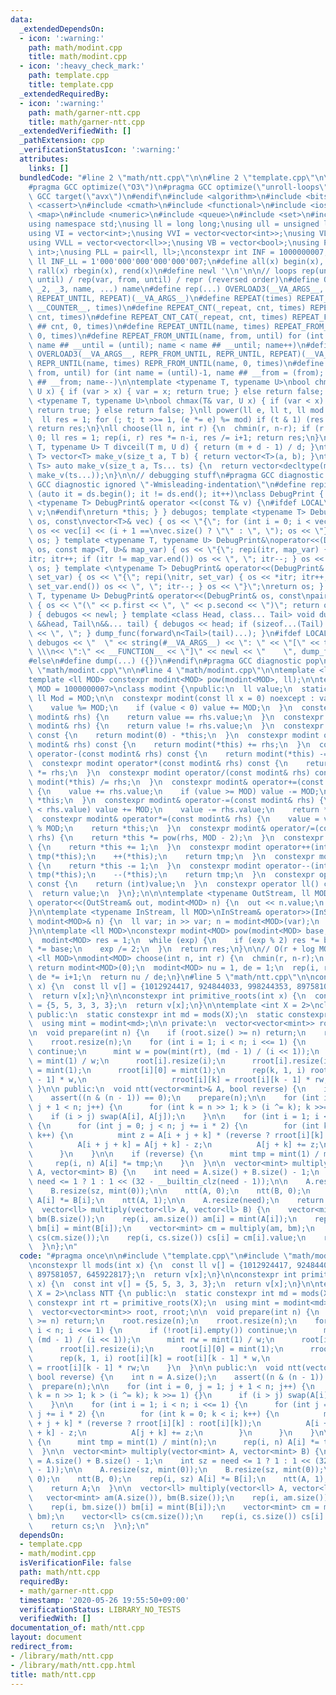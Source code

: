 ```yaml
---
data:
  _extendedDependsOn:
  - icon: ':warning:'
    path: math/modint.cpp
    title: math/modint.cpp
  - icon: ':heavy_check_mark:'
    path: template.cpp
    title: template.cpp
  _extendedRequiredBy:
  - icon: ':warning:'
    path: math/garner-ntt.cpp
    title: math/garner-ntt.cpp
  _extendedVerifiedWith: []
  _pathExtension: cpp
  _verificationStatusIcon: ':warning:'
  attributes:
    links: []
  bundledCode: "#line 2 \"math/ntt.cpp\"\n\n#line 2 \"template.cpp\"\n\n#ifndef LOCAL\n\
    #pragma GCC optimize(\"O3\")\n#pragma GCC optimize(\"unroll-loops\")\n#pragma\
    \ GCC target(\"avx\")\n#endif\n#include <algorithm>\n#include <bitset>\n#include\
    \ <cassert>\n#include <cmath>\n#include <functional>\n#include <iostream>\n#include\
    \ <map>\n#include <numeric>\n#include <queue>\n#include <set>\n#include <stack>\n\
    using namespace std;\nusing ll = long long;\nusing ull = unsigned long long;\n\
    using VI = vector<int>;\nusing VVI = vector<vector<int>>;\nusing VLL = vector<ll>;\n\
    using VVLL = vector<vector<ll>>;\nusing VB = vector<bool>;\nusing PII = pair<int,\
    \ int>;\nusing PLL = pair<ll, ll>;\nconstexpr int INF = 1000000007;\nconstexpr\
    \ ll INF_LL = 1'000'000'000'000'000'007;\n#define all(x) begin(x), end(x)\n#define\
    \ rall(x) rbegin(x), rend(x)\n#define newl '\\n'\n\n// loops rep(until) / rep(var,\
    \ until) / rep(var, from, until) / repr (reversed order)\n#define OVERLOAD3(_1,\
    \ _2, _3, name, ...) name\n#define rep(...) OVERLOAD3(__VA_ARGS__, REPEAT_FROM_UNTIL,\
    \ REPEAT_UNTIL, REPEAT)(__VA_ARGS__)\n#define REPEAT(times) REPEAT_CNT(_repeat,\
    \ __COUNTER__, times)\n#define REPEAT_CNT(_repeat, cnt, times) REPEAT_CNT_CAT(_repeat,\
    \ cnt, times)\n#define REPEAT_CNT_CAT(_repeat, cnt, times) REPEAT_FROM_UNTIL(_repeat\
    \ ## cnt, 0, times)\n#define REPEAT_UNTIL(name, times) REPEAT_FROM_UNTIL(name,\
    \ 0, times)\n#define REPEAT_FROM_UNTIL(name, from, until) for (int name = from,\
    \ name ## __until = (until); name < name ## __until; name++)\n#define repr(...)\
    \ OVERLOAD3(__VA_ARGS__, REPR_FROM_UNTIL, REPR_UNTIL, REPEAT)(__VA_ARGS__)\n#define\
    \ REPR_UNTIL(name, times) REPR_FROM_UNTIL(name, 0, times)\n#define REPR_FROM_UNTIL(name,\
    \ from, until) for (int name = (until)-1, name ## __from = (from); name >= name\
    \ ## __from; name--)\n\ntemplate <typename T, typename U>\nbool chmin(T& var,\
    \ U x) { if (var > x) { var = x; return true; } else return false; }\ntemplate\
    \ <typename T, typename U>\nbool chmax(T& var, U x) { if (var < x) { var = x;\
    \ return true; } else return false; }\nll power(ll e, ll t, ll mod = INF_LL) {\n\
    \  ll res = 1; for (; t; t >>= 1, (e *= e) %= mod) if (t & 1) (res *= e) %= mod;\
    \ return res;\n}\nll choose(ll n, int r) {\n  chmin(r, n-r); if (r < 0) return\
    \ 0; ll res = 1; rep(i, r) res *= n-i, res /= i+1; return res;\n}\ntemplate <typename\
    \ T, typename U> T divceil(T m, U d) { return (m + d - 1) / d; }\ntemplate <typename\
    \ T> vector<T> make_v(size_t a, T b) { return vector<T>(a, b); }\ntemplate <typename...\
    \ Ts> auto make_v(size_t a, Ts... ts) {\n  return vector<decltype(make_v(ts...))>(a,\
    \ make_v(ts...));\n}\n\n// debugging stuff\n#pragma GCC diagnostic push\n#pragma\
    \ GCC diagnostic ignored \"-Wmisleading-indentation\"\n#define repi(it, ds) for\
    \ (auto it = ds.begin(); it != ds.end(); it++)\nclass DebugPrint { public: template\
    \ <typename T> DebugPrint& operator <<(const T& v) {\n#ifdef LOCAL\n    cerr <<\
    \ v;\n#endif\nreturn *this; } } debugos; template <typename T> DebugPrint& operator<<(DebugPrint&\
    \ os, const\nvector<T>& vec) { os << \"{\"; for (int i = 0; i < vec.size(); i++)\
    \ os << vec[i] << (i + 1 ==\nvec.size() ? \"\" : \", \"); os << \"}\"; return\
    \ os; } template <typename T, typename U> DebugPrint&\noperator<<(DebugPrint&\
    \ os, const map<T, U>& map_var) { os << \"{\"; repi(itr, map_var) { os << *\n\
    itr; itr++; if (itr != map_var.end()) os << \", \"; itr--; } os << \"}\"; return\
    \ os; } template <\ntypename T> DebugPrint& operator<<(DebugPrint& os, const set<T>&\
    \ set_var) { os << \"{\"; repi(\nitr, set_var) { os << *itr; itr++; if (itr !=\
    \ set_var.end()) os << \", \"; itr--; } os << \"}\";\nreturn os; } template <typename\
    \ T, typename U> DebugPrint& operator<<(DebugPrint& os, const\npair<T, U>& p)\
    \ { os << \"(\" << p.first << \", \" << p.second << \")\"; return os; } void dump_func(\n\
    ) { debugos << newl; } template <class Head, class... Tail> void dump_func(Head\
    \ &&head, Tail\n&&... tail) { debugos << head; if (sizeof...(Tail) > 0) { debugos\
    \ << \", \"; } dump_func(forward\n<Tail>(tail)...); }\n#ifdef LOCAL\n#define dump(...)\
    \ debugos << \"  \" << string(#__VA_ARGS__) << \": \" << \"[\" << to_string(__LINE__)\
    \ \\\n<< \":\" << __FUNCTION__ << \"]\" << newl << \"    \", dump_func(__VA_ARGS__)\n\
    #else\n#define dump(...) ({})\n#endif\n#pragma GCC diagnostic pop\n\n\n#line 2\
    \ \"math/modint.cpp\"\n\n#line 4 \"math/modint.cpp\"\n\ntemplate <ll> class modint;\n\
    template <ll MOD> constexpr modint<MOD> pow(modint<MOD>, ll);\n\ntemplate <ll\
    \ MOD = 1000000007>\nclass modint {\npublic:\n  ll value;\n  static constexpr\
    \ ll Mod = MOD;\n\n  constexpr modint(const ll x = 0) noexcept : value(x) {\n\
    \    value %= MOD;\n    if (value < 0) value += MOD;\n  }\n  constexpr bool operator==(const\
    \ modint& rhs) {\n    return value == rhs.value;\n  }\n  constexpr bool operator!=(const\
    \ modint& rhs) {\n    return value != rhs.value;\n  }\n  constexpr modint operator-()\
    \ const {\n    return modint(0) - *this;\n  }\n  constexpr modint operator+(const\
    \ modint& rhs) const {\n    return modint(*this) += rhs;\n  }\n  constexpr modint\
    \ operator-(const modint& rhs) const {\n    return modint(*this) -= rhs;\n  }\n\
    \  constexpr modint operator*(const modint& rhs) const {\n    return modint(*this)\
    \ *= rhs;\n  }\n  constexpr modint operator/(const modint& rhs) const {\n    return\
    \ modint(*this) /= rhs;\n  }\n  constexpr modint& operator+=(const modint& rhs)\
    \ {\n    value += rhs.value;\n    if (value >= MOD) value -= MOD;\n    return\
    \ *this;\n  }\n  constexpr modint& operator-=(const modint& rhs) {\n    if (value\
    \ < rhs.value) value += MOD;\n    value -= rhs.value;\n    return *this;\n  }\n\
    \  constexpr modint& operator*=(const modint& rhs) {\n    value = value * rhs.value\
    \ % MOD;\n    return *this;\n  }\n  constexpr modint& operator/=(const modint&\
    \ rhs) {\n    return *this *= pow(rhs, MOD - 2);\n  }\n  constexpr modint& operator++()\
    \ {\n    return *this += 1;\n  }\n  constexpr modint operator++(int) {\n    modint\
    \ tmp(*this);\n    ++(*this);\n    return tmp;\n  }\n  constexpr modint& operator--()\
    \ {\n    return *this -= 1;\n  }\n  constexpr modint operator--(int) {\n    modint\
    \ tmp(*this);\n    --(*this);\n    return tmp;\n  }\n  constexpr operator int()\
    \ const {\n    return (int)value;\n  }\n  constexpr operator ll() const {\n  \
    \  return value;\n  }\n};\n\n\ntemplate <typename OutStream, ll MOD>\nOutStream&\
    \ operator<<(OutStream& out, modint<MOD> n) {\n  out << n.value;\n  return out;\n\
    }\n\ntemplate <typename InStream, ll MOD>\nInStream& operator>>(InStream& in,\
    \ modint<MOD>& n) {\n  ll var; in >> var; n = modint<MOD>(var);\n  return in;\n\
    }\n\ntemplate <ll MOD>\nconstexpr modint<MOD> pow(modint<MOD> base, ll exp) {\n\
    \  modint<MOD> res = 1;\n  while (exp) {\n    if (exp % 2) res *= base;\n    base\
    \ *= base;\n    exp /= 2;\n  }\n  return res;\n}\n\n// O(r + log MOD)\ntemplate\
    \ <ll MOD>\nmodint<MOD> choose(int n, int r) {\n  chmin(r, n-r);\n  if (r < 0)\
    \ return modint<MOD>(0);\n  modint<MOD> nu = 1, de = 1;\n  rep(i, r) nu *= n-i,\
    \ de *= i+1;\n  return nu / de;\n}\n#line 5 \"math/ntt.cpp\"\n\nconstexpr ll mods(int\
    \ x) {\n  const ll v[] = {1012924417, 924844033, 998244353, 897581057, 645922817};\n\
    \  return v[x];\n}\n\nconstexpr int primitive_roots(int x) {\n  const int v[]\
    \ = {5, 5, 3, 3, 3};\n  return v[x];\n}\n\ntemplate <int X = 2>\nclass NTT {\n\
    \ public:\n  static constexpr int md = mods(X);\n  static constexpr int rt = primitive_roots(X);\n\
    \  using mint = modint<md>;\n\n private:\n  vector<vector<mint>> root, rroot;\n\
    \n  void prepare(int n) {\n    if (root.size() >= n) return;\n    root.resize(n);\n\
    \    rroot.resize(n);\n    for (int i = 1; i < n; i <<= 1) {\n      if (!root[i].empty())\
    \ continue;\n      mint w = pow(mint(rt), (md - 1) / (i << 1));\n      mint rw\
    \ = mint(1) / w;\n      root[i].resize(i);\n      rroot[i].resize(i);\n      root[i][0]\
    \ = mint(1);\n      rroot[i][0] = mint(1);\n      rep(k, 1, i) root[i][k] = root[i][k\
    \ - 1] * w,\n                   rroot[i][k] = rroot[i][k - 1] * rw;\n    }\n \
    \ }\n\n public:\n  void ntt(vector<mint>& A, bool reverse) {\n    int n = A.size();\n\
    \    assert((n & (n - 1)) == 0);\n    prepare(n);\n\n    for (int i = 0, j = 1;\
    \ j + 1 < n; j++) {\n      for (int k = n >> 1; k > (i ^= k); k >>= 1) {}\n  \
    \    if (i > j) swap(A[i], A[j]);\n    }\n\n    for (int i = 1; i < n; i <<= 1)\
    \ {\n      for (int j = 0; j < n; j += i * 2) {\n        for (int k = 0; k < i;\
    \ k++) {\n          mint z = A[i + j + k] * (reverse ? rroot[i][k] : root[i][k]);\n\
    \          A[i + j + k] = A[j + k] - z;\n          A[j + k] += z;\n        }\n\
    \      }\n    }\n\n    if (reverse) {\n      mint tmp = mint(1) / mint(n);\n \
    \     rep(i, n) A[i] *= tmp;\n    }\n  }\n\n  vector<mint> multiply(vector<mint>\
    \ A, vector<mint> B) {\n    int need = A.size() + B.size() - 1;\n    int sz =\
    \ need <= 1 ? 1 : 1 << (32 - __builtin_clz(need - 1));\n\n    A.resize(sz, mint(0));\n\
    \    B.resize(sz, mint(0));\n\n    ntt(A, 0);\n    ntt(B, 0);\n    rep(i, sz)\
    \ A[i] *= B[i];\n    ntt(A, 1);\n\n    A.resize(need);\n    return A;\n  }\n\n\
    \  vector<ll> multiply(vector<ll> A, vector<ll> B) {\n    vector<mint> am(A.size()),\
    \ bm(B.size());\n    rep(i, am.size()) am[i] = mint(A[i]);\n    rep(i, bm.size())\
    \ bm[i] = mint(B[i]);\n    vector<mint> cm = multiply(am, bm);\n    vector<ll>\
    \ cs(cm.size());\n    rep(i, cs.size()) cs[i] = cm[i].value;\n    return cs;\n\
    \  }\n};\n"
  code: "#pragma once\n\n#include \"template.cpp\"\n#include \"math/modint.cpp\"\n\
    \nconstexpr ll mods(int x) {\n  const ll v[] = {1012924417, 924844033, 998244353,\
    \ 897581057, 645922817};\n  return v[x];\n}\n\nconstexpr int primitive_roots(int\
    \ x) {\n  const int v[] = {5, 5, 3, 3, 3};\n  return v[x];\n}\n\ntemplate <int\
    \ X = 2>\nclass NTT {\n public:\n  static constexpr int md = mods(X);\n  static\
    \ constexpr int rt = primitive_roots(X);\n  using mint = modint<md>;\n\n private:\n\
    \  vector<vector<mint>> root, rroot;\n\n  void prepare(int n) {\n    if (root.size()\
    \ >= n) return;\n    root.resize(n);\n    rroot.resize(n);\n    for (int i = 1;\
    \ i < n; i <<= 1) {\n      if (!root[i].empty()) continue;\n      mint w = pow(mint(rt),\
    \ (md - 1) / (i << 1));\n      mint rw = mint(1) / w;\n      root[i].resize(i);\n\
    \      rroot[i].resize(i);\n      root[i][0] = mint(1);\n      rroot[i][0] = mint(1);\n\
    \      rep(k, 1, i) root[i][k] = root[i][k - 1] * w,\n                   rroot[i][k]\
    \ = rroot[i][k - 1] * rw;\n    }\n  }\n\n public:\n  void ntt(vector<mint>& A,\
    \ bool reverse) {\n    int n = A.size();\n    assert((n & (n - 1)) == 0);\n  \
    \  prepare(n);\n\n    for (int i = 0, j = 1; j + 1 < n; j++) {\n      for (int\
    \ k = n >> 1; k > (i ^= k); k >>= 1) {}\n      if (i > j) swap(A[i], A[j]);\n\
    \    }\n\n    for (int i = 1; i < n; i <<= 1) {\n      for (int j = 0; j < n;\
    \ j += i * 2) {\n        for (int k = 0; k < i; k++) {\n          mint z = A[i\
    \ + j + k] * (reverse ? rroot[i][k] : root[i][k]);\n          A[i + j + k] = A[j\
    \ + k] - z;\n          A[j + k] += z;\n        }\n      }\n    }\n\n    if (reverse)\
    \ {\n      mint tmp = mint(1) / mint(n);\n      rep(i, n) A[i] *= tmp;\n    }\n\
    \  }\n\n  vector<mint> multiply(vector<mint> A, vector<mint> B) {\n    int need\
    \ = A.size() + B.size() - 1;\n    int sz = need <= 1 ? 1 : 1 << (32 - __builtin_clz(need\
    \ - 1));\n\n    A.resize(sz, mint(0));\n    B.resize(sz, mint(0));\n\n    ntt(A,\
    \ 0);\n    ntt(B, 0);\n    rep(i, sz) A[i] *= B[i];\n    ntt(A, 1);\n\n    A.resize(need);\n\
    \    return A;\n  }\n\n  vector<ll> multiply(vector<ll> A, vector<ll> B) {\n \
    \   vector<mint> am(A.size()), bm(B.size());\n    rep(i, am.size()) am[i] = mint(A[i]);\n\
    \    rep(i, bm.size()) bm[i] = mint(B[i]);\n    vector<mint> cm = multiply(am,\
    \ bm);\n    vector<ll> cs(cm.size());\n    rep(i, cs.size()) cs[i] = cm[i].value;\n\
    \    return cs;\n  }\n};\n"
  dependsOn:
  - template.cpp
  - math/modint.cpp
  isVerificationFile: false
  path: math/ntt.cpp
  requiredBy:
  - math/garner-ntt.cpp
  timestamp: '2020-05-26 19:55:50+09:00'
  verificationStatus: LIBRARY_NO_TESTS
  verifiedWith: []
documentation_of: math/ntt.cpp
layout: document
redirect_from:
- /library/math/ntt.cpp
- /library/math/ntt.cpp.html
title: math/ntt.cpp
---
```

